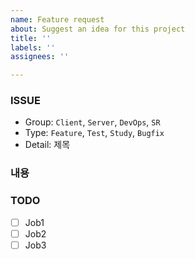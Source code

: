 ```yaml
---
name: Feature request
about: Suggest an idea for this project
title: ''
labels: ''
assignees: ''

---
```


### **ISSUE**

- Group: `Client`, `Server`, `DevOps`, `SR`
- Type: `Feature`, `Test`, `Study`, `Bugfix`
- Detail: 제목

### **내용**

### **TODO**

- [ ]  Job1
- [ ]  Job2
- [ ]  Job3
